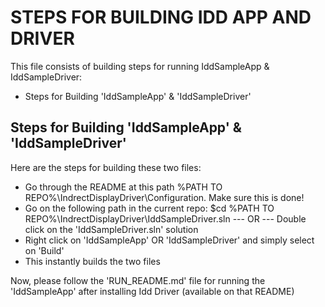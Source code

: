 # STEPS FOR BUILDING IDD APP AND DRIVER #

This file consists of building steps for running IddSampleApp & IddSampleDriver:

* Steps for Building 'IddSampleApp' & 'IddSampleDriver'


## Steps for Building 'IddSampleApp' & 'IddSampleDriver' ##

Here are the steps for building these two files:

* Go through the README at this path %PATH TO REPO%\IndrectDisplayDriver\Configuration. Make sure this is done!
* Go on the following path in the current repo: $cd %PATH TO REPO%\IndrectDisplayDriver\IddSampleDriver.sln --- OR --- Double click on the 'IddSampleDriver.sln' solution
* Right click on 'IddSampleApp' OR 'IddSampleDriver' and simply select on 'Build' 
* This instantly builds the two files

Now, please follow the 'RUN_README.md' file for running the 'IddSampleApp' after installing Idd Driver (available on that README)